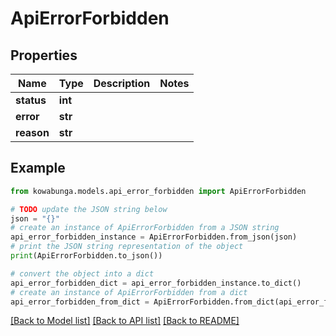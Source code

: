 # ApiErrorForbidden


## Properties

Name | Type | Description | Notes
------------ | ------------- | ------------- | -------------
**status** | **int** |  | 
**error** | **str** |  | 
**reason** | **str** |  | 

## Example

```python
from kowabunga.models.api_error_forbidden import ApiErrorForbidden

# TODO update the JSON string below
json = "{}"
# create an instance of ApiErrorForbidden from a JSON string
api_error_forbidden_instance = ApiErrorForbidden.from_json(json)
# print the JSON string representation of the object
print(ApiErrorForbidden.to_json())

# convert the object into a dict
api_error_forbidden_dict = api_error_forbidden_instance.to_dict()
# create an instance of ApiErrorForbidden from a dict
api_error_forbidden_from_dict = ApiErrorForbidden.from_dict(api_error_forbidden_dict)
```
[[Back to Model list]](../README.md#documentation-for-models) [[Back to API list]](../README.md#documentation-for-api-endpoints) [[Back to README]](../README.md)


